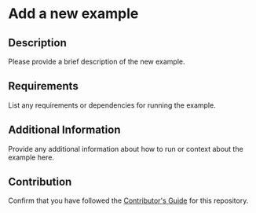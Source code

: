# Add a new example

## Description

Please provide a brief description of the new example.

## Requirements

List any requirements or dependencies for running the example.

## Additional Information

Provide any additional information about how to run or context about the example here.

## Contribution

Confirm that you have followed the [Contributor's Guide](CONTRIBUTING.md) for this repository.
